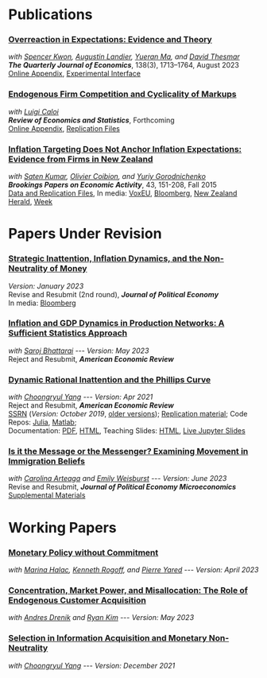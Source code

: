 # Publications

### [<i class="fa fa-file-pdf-o" aria-hidden="true"></i> **Overreaction in Expectations: Evidence and Theory**](https://doi.org/10.1093/qje/qjad009)
*with [Spencer Kwon](https://www.hbs.edu/faculty/Pages/profile.aspx?facId=1069369), [Augustin Landier](https://sites.google.com/site/augustinlandier/), [Yueran Ma](https://voices.uchicago.edu/yueranma/), and [David Thesmar](https://mitsloan.mit.edu/faculty/directory/david-thesmar)*<br />
***<span class=journal>The Quarterly Journal of Economics</span>***, 138(3), 1713–1764, August 2023<br />
[Online Appendix](/aklmt_overreaction_appendix.pdf), [Experimental Interface](https://github.com/forecast-research/interface)<br/>

### **[<i class="fa fa-file-pdf-o" aria-hidden="true"></i> Endogenous Firm Competition and Cyclicality of Markups](https://doi.org/10.1162/rest_a_01281)**
*with [Luigi Caloi](https://econ.columbia.edu/econpeople/luigi-beneduci-caloi/)*<br />
***<span class=journal>Review of Economics and Statistics</span>***, Forthcoming<br />
[Online Appendix](/ac_markup_cyclicality/ac_online_appendix.pdf), [Replication Files](https://dataverse.harvard.edu/dataset.xhtml?persistentId=doi:10.7910/DVN/MM6ZCV)<br/>

<!-- <img src="/images/bpea_fall_2015.jpg" alt="Description of the image" style="float:right; width: 70px; padding-right: 10px;"> -->

### [<i class="fa fa-file-pdf-o" aria-hidden="true"></i> **Inflation Targeting Does Not Anchor Inflation Expectations: Evidence from Firms in New Zealand**](https://www.brookings.edu/wp-content/uploads/2015/09/KumarTextFall15BPEA.pdf)
*with [Saten Kumar](http://www.aut.ac.nz/profiles/saten-kumar), [Olivier Coibion](https://sites.google.com/site/ocoibion/), and [Yuriy Gorodnichenko](http://eml.berkeley.edu/~ygorodni/)* <br />
***<span class=journal>Brookings Papers on Economic Activity</span>***, 43, 151-208, Fall 2015<br />
[Data and Replication Files](/KACG_replication_files.zip), 
In media: [VoxEU](http://www.voxeu.org/article/inflation-targeting-and-expectations),
                [Bloomberg](http://www.bloomberg.com/news/articles/2015-09-10/this-new-study-questions-a-key-assumption-central-bankers-make-about-themselves),
                [New Zealand Herald](http://m.nzherald.co.nz/business/news/article.cfm?c_id=3&objectid=11511461),
                [Week](http://theweek.com/speedreads/576720/americans-know-nothing-about-money-because-theyre-busy-googling-puppies) <br />

# Papers Under Revision

### **[<i class="fa fa-file-pdf-o" aria-hidden="true"></i> Strategic Inattention, Inflation Dynamics, and the Non-Neutrality of Money](/strategic_inattention.pdf)**<br />
*Version: January 2023*<br/>
Revise and Resubmit (2nd round), ***<span class=journal> Journal of Political Economy </span>***<br />
In media: [Bloomberg](https://www.bloomberg.com/view/articles/2018-05-01/economics-grapples-what-causes-recessions)<br />

### **[<i class="fa fa-file-pdf-o" aria-hidden="true"></i> Inflation and GDP Dynamics in Production Networks: A Sufficient Statistics Approach](/ab_inflation_networks.pdf)**
*with [Saroj Bhattarai](https://sites.google.com/site/bhattaraisaroj/)* --- *Version: May 2023* <br />
Reject and Resubmit, ***<span class=journal>American Economic Review</span>*** <br />

### **[<i class="fa fa-file-pdf-o" aria-hidden="true"></i> Dynamic Rational Inattention and the Phillips Curve](/dynamic_inattention/draft_2021_04.pdf)** <br />
*with [Choongryul Yang](https://choongryulyang.github.io/)* --- *Version: Apr 2021* <br />
Reject and Resubmit, ***<span class=journal>American Economic Review</span>*** <br />
[SSRN](https://papers.ssrn.com/sol3/papers.cfm?abstract_id=3465793) (*Version: October 2019*, [older versions](/dynamic_inattention/));
[Replication material](https://afrouzi.com/DRIPs.jl/dev/examples/ex6_ay2020/ex6_Afrouzi_Yang_2020/);
Code Repos:
    [Julia](http://github.com/afrouzi/DRIPs.jl),
    [Matlab](https://github.com/choongryulyang/DRIPs.m);<br/>
Documentation: [PDF](/dynamic_inattention/manual.pdf), [HTML](http://afrouzi.github.io/DRIPs.jl/dev/), Teaching Slides: [HTML](/DRIPs_slides.html), [Live Jupyter Slides](https://mybinder.org/v2/gh/afrouzi/DRIPs-slides/master?filepath=intro_slides.ipynb) <br />
### **[<i class="fa fa-file-pdf-o" aria-hidden="true"></i> Is it the Message or the Messenger? Examining Movement in Immigration Beliefs](/aaw_persuasion.pdf)** <br /> 
*with [Carolina Arteaga](http://www.carolinaarteaga.com/) and [Emily Weisburst](https://sites.google.com/site/emilyweisburst/home?authuser=0)* --- *Version: June 2023* <br />
Revise and Resubmit, ***<span class=journal>Journal of Political Economy Microeconomics</span>*** <br />
[Supplemental Materials](/aaw_persuasion_supplemental.pdf) <br />

# Working Papers
### **[<i class="fa fa-file-pdf-o" aria-hidden="true"></i> Monetary Policy without Commitment](/ahry_mpwc.pdf)**
*with [Marina Halac](https://sites.google.com/view/marinahalac), [Kenneth Rogoff](https://scholar.harvard.edu/rogoff/home), and [Pierre Yared](https://www0.gsb.columbia.edu/faculty/pyared/)* --- *Version: April 2023* <br />

### **[<i class="fa fa-file-pdf-o" aria-hidden="true"></i> Concentration, Market Power, and Misallocation: The Role of Endogenous Customer Acquisition](/adk_concentration.pdf)**
*with [Andres Drenik](http://www.andresdrenik.com) and [Ryan Kim](https://sites.google.com/site/ryansungryongkim/)* --- *Version: May 2023* <br />

### **[<i class="fa fa-file-pdf-o" aria-hidden="true"></i> Selection in Information Acquisition and Monetary Non-Neutrality](/ay_infoselection.pdf)**
*with [Choongryul Yang](https://choongryulyang.github.io/)* --- *Version: December 2021*

<!-- ### Works in Progress
* "**Rationally Confused: On the Aggregate Implications of Information Provision Policies**" <br />
  *with [Miguel Acosta](https://sites.google.com/view/miguelacosta/)*
    * [Slides](/confusion_presented.pdf)
* "**Inflation Expectations under High Inflation: Evidence from Iran**" (with Saeed Bayat, Omid Ghaderi and Ali Madanizadeh) -->